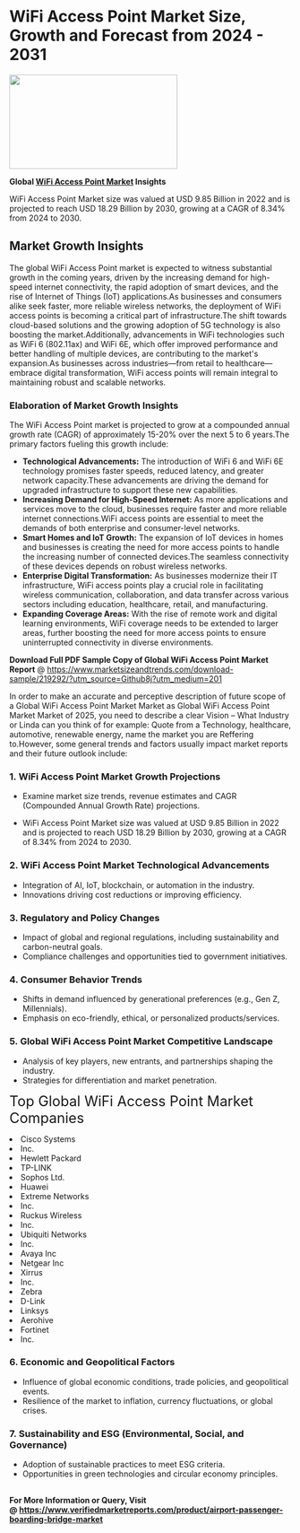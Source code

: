 <H1>WiFi Access Point Market Size, Growth and Forecast from 2024 - 2031</H1><img class="aligncenter size-medium wp-image-584254" src="https://thirdeyenews.in/wp-content/uploads/2024/09/Global-Market-Research-300x168.jpeg" alt="" width="300" height="168" /><p><strong>Global&nbsp;<a href="https://www.marketsizeandtrends.com/download-sample/219292/?utm_source=Github8j?utm_medium=201">WiFi Access Point Market</a> Insights</strong></p><p>WiFi Access Point Market size was valued at USD 9.85 Billion in 2022 and is projected to reach USD 18.29 Billion by 2030, growing at a CAGR of 8.34% from 2024 to 2030.</p><p><h2>Market Growth Insights</h2> <p>The global WiFi Access Point market is expected to witness substantial growth in the coming years, driven by the increasing demand for high-speed internet connectivity, the rapid adoption of smart devices, and the rise of Internet of Things (IoT) applications.As businesses and consumers alike seek faster, more reliable wireless networks, the deployment of WiFi access points is becoming a critical part of infrastructure.The shift towards cloud-based solutions and the growing adoption of 5G technology is also boosting the market.Additionally, advancements in WiFi technologies such as WiFi 6 (802.11ax) and WiFi 6E, which offer improved performance and better handling of multiple devices, are contributing to the market's expansion.As businesses across industries—from retail to healthcare—embrace digital transformation, WiFi access points will remain integral to maintaining robust and scalable networks.</p> <h3>Elaboration of Market Growth Insights</h3> <p>The WiFi Access Point market is projected to grow at a compounded annual growth rate (CAGR) of approximately 15-20% over the next 5 to 6 years.The primary factors fueling this growth include:</p> <ul> <li><strong>Technological Advancements:</strong> The introduction of WiFi 6 and WiFi 6E technology promises faster speeds, reduced latency, and greater network capacity.These advancements are driving the demand for upgraded infrastructure to support these new capabilities.</li> <li><strong>Increasing Demand for High-Speed Internet:</strong> As more applications and services move to the cloud, businesses require faster and more reliable internet connections.WiFi access points are essential to meet the demands of both enterprise and consumer-level networks.</li> <li><strong>Smart Homes and IoT Growth:</strong> The expansion of IoT devices in homes and businesses is creating the need for more access points to handle the increasing number of connected devices.The seamless connectivity of these devices depends on robust wireless networks.</li> <li><strong>Enterprise Digital Transformation:</strong> As businesses modernize their IT infrastructure, WiFi access points play a crucial role in facilitating wireless communication, collaboration, and data transfer across various sectors including education, healthcare, retail, and manufacturing.</li> <li><strong>Expanding Coverage Areas:</strong> With the rise of remote work and digital learning environments, WiFi coverage needs to be extended to larger areas, further boosting the need for more access points to ensure uninterrupted connectivity in diverse environments.</li> </ul> <p><span class=""><strong>Download Full PDF Sample Copy of Global WiFi Access Point Market Report</strong> @ <a href="https://www.marketsizeandtrends.com/download-sample/219292/?utm_source=Github8j?utm_medium=201" target="_blank">https://www.marketsizeandtrends.com/download-sample/219292/?utm_source=Github8j?utm_medium=201</a></span></p><p>In order to make an accurate and perceptive description of future scope of a Global&nbsp;WiFi Access Point Market Market as Global&nbsp;WiFi Access Point Market Market of 2025, you need to describe a clear Vision &ndash; What Industry or Linda can you think of for example: Quote from a Technology, healthcare, automotive, renewable energy, name the market you are Reffering to.However, some general trends and factors usually impact market reports and their future outlook include:</p><h3>1.&nbsp;<strong>WiFi Access Point Market Growth Projections</strong></h3><ul><li>Examine market size trends, revenue estimates and CAGR (Compounded Annual Growth Rate) projections.</li><li><p>WiFi Access Point Market size was valued at USD 9.85 Billion in 2022 and is projected to reach USD 18.29 Billion by 2030, growing at a CAGR of 8.34% from 2024 to 2030.</p></li></ul><h3>2.&nbsp;<strong>WiFi Access Point Market Technological Advancements</strong></h3><ul><li>Integration of AI, IoT, blockchain, or automation in the industry.</li><li>Innovations driving cost reductions or improving efficiency.</li></ul><h3>3.&nbsp;<strong>Regulatory and Policy Changes</strong></h3><ul><li>Impact of global and regional regulations, including sustainability and carbon-neutral goals.</li><li>Compliance challenges and opportunities tied to government initiatives.</li></ul><h3>4.&nbsp;<strong>Consumer Behavior Trends</strong></h3><ul><li>Shifts in demand influenced by generational preferences (e.g., Gen Z, Millennials).</li><li>Emphasis on eco-friendly, ethical, or personalized products/services.</li></ul><h3>5.&nbsp;<strong>Global WiFi Access Point Market Competitive Landscape</strong></h3><ul><li>Analysis of key players, new entrants, and partnerships shaping the industry.</li><li>Strategies for differentiation and market penetration.</li></ul><p data-pm-slice="1 1 []"><span style="color: inherit; font-family: inherit; font-size: 25px;">Top Global WiFi Access Point Market Companies</span></p><div class="" data-test-id=""><p><li>Cisco Systems</li><li> Inc.</li><li> Hewlett Packard</li><li> TP-LINK</li><li> Sophos Ltd.</li><li> Huawei</li><li> Extreme Networks</li><li> Inc.</li><li> Ruckus Wireless</li><li> Inc.</li><li> Ubiquiti Networks</li><li> Inc.</li><li> Avaya Inc</li><li> Netgear Inc</li><li> Xirrus</li><li> Inc.</li><li> Zebra</li><li> D-Link</li><li> Linksys</li><li> Aerohive</li><li> Fortinet</li><li> Inc.</li></p></div><h3>6.&nbsp;<strong>Economic and Geopolitical Factors</strong></h3><ul><li>Influence of global economic conditions, trade policies, and geopolitical events.</li><li>Resilience of the market to inflation, currency fluctuations, or global crises.</li></ul><h3>7.&nbsp;<strong>Sustainability and ESG (Environmental, Social, and Governance)</strong></h3><ul><li>Adoption of sustainable practices to meet ESG criteria.</li><li>Opportunities in green technologies and circular economy principles.</li></ul><h2><strong style="font-size: 14px;">For More Information or Query, Visit @&nbsp;</strong><a style="background-color: #ffffff; font-size: 14px;" href="https://www.marketsizeandtrends.com/report/wifi-access-point-market/" target="_blank">https://www.verifiedmarketreports.com/product/airport-passenger-boarding-bridge-market</a></h2>